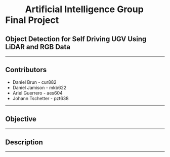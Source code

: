 # &emsp;&emsp; Artificial Intelligence Group Final Project

## Object Detection for Self Driving UGV Using LiDAR and RGB Data

___

## Contributors
 * Daniel Brun - cur882
 * Daniel Jamison - mkb622 
 * Ariel Guerrero - aes604
 * Johann Tschetter - pzt638
___

## Objective



___

## Description



___




